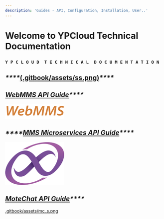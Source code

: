 ```yaml
---
description: 'Guides - API, Configuration, Installation, User..'
---
```


# Welcome to YPCloud Technical Documentation

### `Y P C L O U D  T E C H N I C A L  D O C U M E N T A T I O N`

## _\*\*\*\*_[(.gitbook/assets/ss.png)](https://gitbook.ypcloud.com/smartscreen-api-guide/)_\*\*\*\*_

## [_**WebMMS API Guide**_](https://gitbook.ypcloud.com/webmms-api-guide/)_\*\*\*\*_

![](.gitbook/assets/webmms_s.png)

## _\*\*\*\*_[_**MMS Microservices  API Guide**_](https://gitbook.ypcloud.com/mms-microservices-api-guide/)_\*\*\*\*_

![](.gitbook/assets/mms_s.png)

## [_**MoteChat API Guide**_](https://gitbook.ypcloud.com/motechat-api-guide/)_\*\*\*\*_

[.gitbook/assets/mc_s.png](https://gitbook.ypcloud.com/motechat-api-guide/)



 



